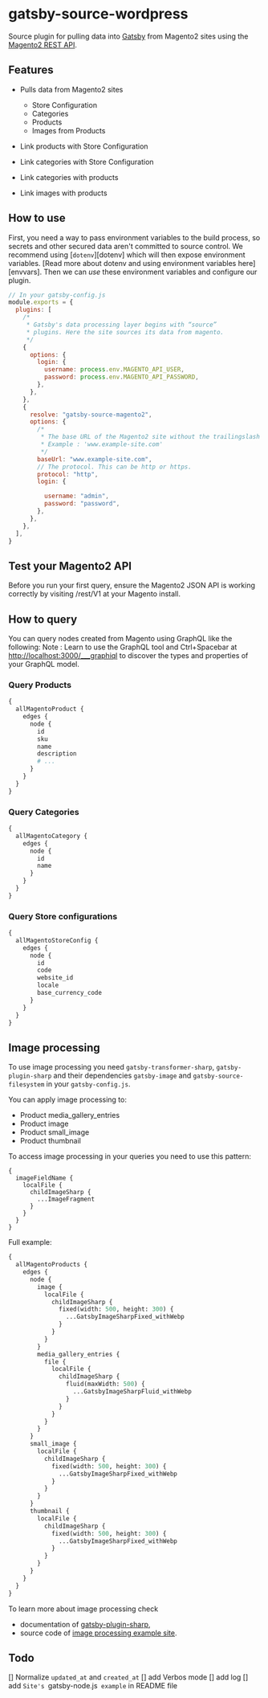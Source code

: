 # gatsby-source-wordpress

Source plugin for pulling data into [Gatsby](https://github.com/gatsbyjs) from
Magento2 sites using the
[Magento2 REST API](https://devdocs.magento.com/guides/v2.3/rest/bk-rest.html).

## Features

- Pulls data from Magento2 sites
  - Store Configuration
  - Categories
  - Products
  - Images from Products

- Link products with Store Configuration
- Link categories with Store Configuration
- Link categories with products
- Link images with products

<!-- ## Install

`npm install --save gatsby-source-magento2` -->

## How to use

First, you need a way to pass environment variables to the build process, so secrets and other secured data aren't committed to source control. We recommend using [`dotenv`][dotenv] which will then expose environment variables. [Read more about dotenv and using environment variables here][envvars]. Then we can _use_ these environment variables and configure our plugin.

```javascript
// In your gatsby-config.js
module.exports = {
  plugins: [
    /*
     * Gatsby's data processing layer begins with “source”
     * plugins. Here the site sources its data from magento.
     */
    {
      options: {
        login: {
          username: process.env.MAGENTO_API_USER,
          password: process.env.MAGENTO_API_PASSWORD,
        },
      },
    },
    {
      resolve: "gatsby-source-magento2",
      options: {
        /*
         * The base URL of the Magento2 site without the trailingslash and the protocol. This is required.
         * Example : 'www.example-site.com'
         */
        baseUrl: "www.example-site.com",
        // The protocol. This can be http or https.
        protocol: "http",
        login: {

          username: "admin",
          password: "password",
        },
      },
    },
  ],
}
```

## Test your Magento2 API

Before you run your first query, ensure the Magento2 JSON API is working correctly by visiting /rest/V1 at your Magento install.

## How to query

You can query nodes created from Magento using GraphQL like the following:
Note : Learn to use the GraphQL tool and Ctrl+Spacebar at
<http://localhost:3000/___graphiql> to discover the types and properties of your
GraphQL model.

### Query Products

```graphql
{
  allMagentoProduct {
    edges {
      node {
        id
        sku
        name
        description
        # ...
      }
    }
  }
}
```

### Query Categories

```graphql
{
  allMagentoCategory {
    edges {
      node {
        id
        name
      }
    }
  }
}
```

### Query Store configurations

```graphql
{
  allMagentoStoreConfig {
    edges {
      node {
        id
        code
        website_id
        locale
        base_currency_code
      }
    }
  }
}
```

## Image processing

To use image processing you need `gatsby-transformer-sharp`, `gatsby-plugin-sharp` and their
dependencies `gatsby-image` and `gatsby-source-filesystem` in your `gatsby-config.js`.

You can apply image processing to:

- Product media_gallery_entries
- Product image
- Product small_image
- Product thumbnail

To access image processing in your queries you need to use this pattern:

```
{
  imageFieldName {
    localFile {
      childImageSharp {
        ...ImageFragment
      }
    }
  }
}
```

Full example:

```graphql
{
  allMagentoProducts {
    edges {
      node {
        image {
          localFile {
            childImageSharp {
              fixed(width: 500, height: 300) {
                ...GatsbyImageSharpFixed_withWebp
              }
            }
          }
        }
        media_gallery_entries {
          file {
            localFile {
              childImageSharp {
                fluid(maxWidth: 500) {
                  ...GatsbyImageSharpFluid_withWebp
                }
              }
            }
          }
        }
      }
      small_image {
        localFile {
          childImageSharp {
            fixed(width: 500, height: 300) {
              ...GatsbyImageSharpFixed_withWebp
            }
          }
        }
      }
      thumbnail {
        localFile {
          childImageSharp {
            fixed(width: 500, height: 300) {
              ...GatsbyImageSharpFixed_withWebp
            }
          }
        }
      }
    }
  }
}
```

To learn more about image processing check

- documentation of [gatsby-plugin-sharp](/packages/gatsby-plugin-sharp/),
- source code of [image processing example
  site](https://github.com/gatsbyjs/gatsby/tree/master/examples/image-processing).

<!-- ## Site's `gatsby-node.js` example

```javascript
const _ = require(`lodash`)
const Promise = require(`bluebird`)
const path = require(`path`)
const slash = require(`slash`)

// Implement the Gatsby API “createPages”. This is
// called after the Gatsby bootstrap is finished so you have
// access to any information necessary to programmatically
// create pages.
// Will create pages for WordPress pages (route : /{slug})
// Will create pages for WordPress posts (route : /post/{slug})
exports.createPages = ({ graphql, actions }) => {
  const { createPage } = actions
  return new Promise((resolve, reject) => {
    // The “graphql” function allows us to run arbitrary
    // queries against the local WordPress graphql schema. Think of
    // it like the site has a built-in database constructed
    // from the fetched data that you can run queries against.

    // ==== PAGES (WORDPRESS NATIVE) ====
    graphql(
      `
        {
          allWordpressPage {
            edges {
              node {
                id
                slug
                status
                template
              }
            }
          }
        }
      `
    )
      .then(result => {
        if (result.errors) {
          console.log(result.errors)
          reject(result.errors)
        }

        // Create Page pages.
        const pageTemplate = path.resolve("./src/templates/page.js")
        // We want to create a detailed page for each
        // page node. We'll just use the WordPress Slug for the slug.
        // The Page ID is prefixed with 'PAGE_'
        _.each(result.data.allWordpressPage.edges, edge => {
          // Gatsby uses Redux to manage its internal state.
          // Plugins and sites can use functions like "createPage"
          // to interact with Gatsby.
          createPage({
            // Each page is required to have a `path` as well
            // as a template component. The `context` is
            // optional but is often necessary so the template
            // can query data specific to each page.
            path: `/${edge.node.slug}/`,
            component: slash(pageTemplate),
            context: {
              id: edge.node.id,
            },
          })
        })
      })
      // ==== END PAGES ====

      // ==== POSTS (WORDPRESS NATIVE AND ACF) ====
      .then(() => {
        graphql(
          `
            {
              allWordpressPost {
                edges {
                  node {
                    id
                    slug
                    status
                    template
                    format
                  }
                }
              }
            }
          `
        ).then(result => {
          if (result.errors) {
            console.log(result.errors)
            reject(result.errors)
          }
          const postTemplate = path.resolve("./src/templates/post.js")
          // We want to create a detailed page for each
          // post node. We'll just use the WordPress Slug for the slug.
          // The Post ID is prefixed with 'POST_'
          _.each(result.data.allWordpressPost.edges, edge => {
            createPage({
              path: `/${edge.node.slug}/`,
              component: slash(postTemplate),
              context: {
                id: edge.node.id,
              },
            })
          })
          resolve()
        })
      })
    // ==== END POSTS ====
  })
}
``` -->

<!-- ## Troubleshooting -->

## Todo
[] Normalize `updated_at` and `created_at`
[] add Verbos mode
[] add log
[] add `Site's `gatsby-node.js` example` in README file
